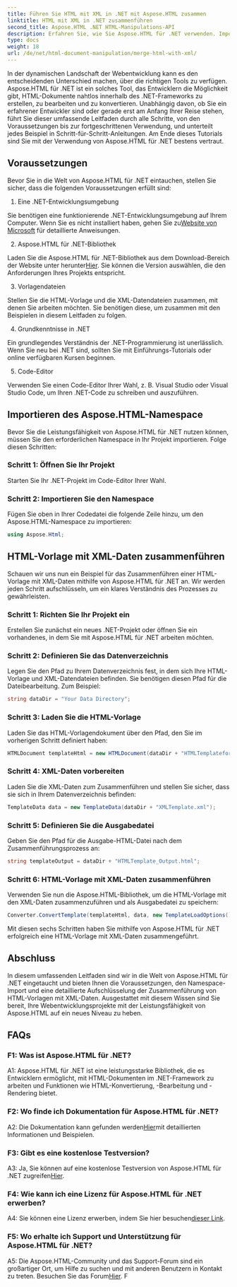 ```yaml
---
title: Führen Sie HTML mit XML in .NET mit Aspose.HTML zusammen
linktitle: HTML mit XML in .NET zusammenführen
second_title: Aspose.HTML .NET HTML-Manipulations-API
description: Erfahren Sie, wie Sie Aspose.HTML für .NET verwenden. Importieren Sie Namespaces, führen Sie HTML mit XML zusammen und verbessern Sie Ihre Webentwicklungsfähigkeiten mit diesem umfassenden Leitfaden.
type: docs
weight: 18
url: /de/net/html-document-manipulation/merge-html-with-xml/
---
```


In der dynamischen Landschaft der Webentwicklung kann es den entscheidenden Unterschied machen, über die richtigen Tools zu verfügen. Aspose.HTML für .NET ist ein solches Tool, das Entwicklern die Möglichkeit gibt, HTML-Dokumente nahtlos innerhalb des .NET-Frameworks zu erstellen, zu bearbeiten und zu konvertieren. Unabhängig davon, ob Sie ein erfahrener Entwickler sind oder gerade erst am Anfang Ihrer Reise stehen, führt Sie dieser umfassende Leitfaden durch alle Schritte, von den Voraussetzungen bis zur fortgeschrittenen Verwendung, und unterteilt jedes Beispiel in Schritt-für-Schritt-Anleitungen. Am Ende dieses Tutorials sind Sie mit der Verwendung von Aspose.HTML für .NET bestens vertraut.

## Voraussetzungen

Bevor Sie in die Welt von Aspose.HTML für .NET eintauchen, stellen Sie sicher, dass die folgenden Voraussetzungen erfüllt sind:

1. Eine .NET-Entwicklungsumgebung

 Sie benötigen eine funktionierende .NET-Entwicklungsumgebung auf Ihrem Computer. Wenn Sie es nicht installiert haben, gehen Sie zu[Website von Microsoft](https://docs.microsoft.com/en-us/dotnet/core/install/) für detaillierte Anweisungen.

2. Aspose.HTML für .NET-Bibliothek

Laden Sie die Aspose.HTML für .NET-Bibliothek aus dem Download-Bereich der Website unter herunter[Hier](https://releases.aspose.com/html/net/). Sie können die Version auswählen, die den Anforderungen Ihres Projekts entspricht.

3. Vorlagendateien

Stellen Sie die HTML-Vorlage und die XML-Datendateien zusammen, mit denen Sie arbeiten möchten. Sie benötigen diese, um zusammen mit den Beispielen in diesem Leitfaden zu folgen.

4. Grundkenntnisse in .NET

Ein grundlegendes Verständnis der .NET-Programmierung ist unerlässlich. Wenn Sie neu bei .NET sind, sollten Sie mit Einführungs-Tutorials oder online verfügbaren Kursen beginnen.

5. Code-Editor

Verwenden Sie einen Code-Editor Ihrer Wahl, z. B. Visual Studio oder Visual Studio Code, um Ihren .NET-Code zu schreiben und auszuführen.

## Importieren des Aspose.HTML-Namespace

Bevor Sie die Leistungsfähigkeit von Aspose.HTML für .NET nutzen können, müssen Sie den erforderlichen Namespace in Ihr Projekt importieren. Folge diesen Schritten:

### Schritt 1: Öffnen Sie Ihr Projekt

Starten Sie Ihr .NET-Projekt im Code-Editor Ihrer Wahl.

### Schritt 2: Importieren Sie den Namespace

Fügen Sie oben in Ihrer Codedatei die folgende Zeile hinzu, um den Aspose.HTML-Namespace zu importieren:

```csharp
using Aspose.Html;
```

## HTML-Vorlage mit XML-Daten zusammenführen

Schauen wir uns nun ein Beispiel für das Zusammenführen einer HTML-Vorlage mit XML-Daten mithilfe von Aspose.HTML für .NET an. Wir werden jeden Schritt aufschlüsseln, um ein klares Verständnis des Prozesses zu gewährleisten.

### Schritt 1: Richten Sie Ihr Projekt ein

Erstellen Sie zunächst ein neues .NET-Projekt oder öffnen Sie ein vorhandenes, in dem Sie mit Aspose.HTML für .NET arbeiten möchten.

### Schritt 2: Definieren Sie das Datenverzeichnis

Legen Sie den Pfad zu Ihrem Datenverzeichnis fest, in dem sich Ihre HTML-Vorlage und XML-Datendateien befinden. Sie benötigen diesen Pfad für die Dateibearbeitung. Zum Beispiel:

```csharp
string dataDir = "Your Data Directory";
```

### Schritt 3: Laden Sie die HTML-Vorlage

Laden Sie das HTML-Vorlagendokument über den Pfad, den Sie im vorherigen Schritt definiert haben:

```csharp
HTMLDocument templateHtml = new HTMLDocument(dataDir + "HTMLTemplateforXML.html");
```

### Schritt 4: XML-Daten vorbereiten

Laden Sie die XML-Daten zum Zusammenführen und stellen Sie sicher, dass sie sich in Ihrem Datenverzeichnis befinden:

```csharp
TemplateData data = new TemplateData(dataDir + "XMLTemplate.xml");
```

### Schritt 5: Definieren Sie die Ausgabedatei

Geben Sie den Pfad für die Ausgabe-HTML-Datei nach dem Zusammenführungsprozess an:

```csharp
string templateOutput = dataDir + "HTMLTemplate_Output.html";
```

### Schritt 6: HTML-Vorlage mit XML-Daten zusammenführen

Verwenden Sie nun die Aspose.HTML-Bibliothek, um die HTML-Vorlage mit den XML-Daten zusammenzuführen und als Ausgabedatei zu speichern:

```csharp
Converter.ConvertTemplate(templateHtml, data, new TemplateLoadOptions(), templateOutput);
```

Mit diesen sechs Schritten haben Sie mithilfe von Aspose.HTML für .NET erfolgreich eine HTML-Vorlage mit XML-Daten zusammengeführt.

## Abschluss

In diesem umfassenden Leitfaden sind wir in die Welt von Aspose.HTML für .NET eingetaucht und bieten Ihnen die Voraussetzungen, den Namespace-Import und eine detaillierte Aufschlüsselung der Zusammenführung von HTML-Vorlagen mit XML-Daten. Ausgestattet mit diesem Wissen sind Sie bereit, Ihre Webentwicklungsprojekte mit der Leistungsfähigkeit von Aspose.HTML auf ein neues Niveau zu heben.

## FAQs

### F1: Was ist Aspose.HTML für .NET?

A1: Aspose.HTML für .NET ist eine leistungsstarke Bibliothek, die es Entwicklern ermöglicht, mit HTML-Dokumenten im .NET-Framework zu arbeiten und Funktionen wie HTML-Konvertierung, -Bearbeitung und -Rendering bietet.

### F2: Wo finde ich Dokumentation für Aspose.HTML für .NET?

 A2: Die Dokumentation kann gefunden werden[Hier](https://reference.aspose.com/html/net/)mit detaillierten Informationen und Beispielen.

### F3: Gibt es eine kostenlose Testversion?

 A3: Ja, Sie können auf eine kostenlose Testversion von Aspose.HTML für .NET zugreifen[Hier](https://releases.aspose.com/).

### F4: Wie kann ich eine Lizenz für Aspose.HTML für .NET erwerben?

 A4: Sie können eine Lizenz erwerben, indem Sie hier besuchen[dieser Link](https://purchase.aspose.com/buy).

### F5: Wo erhalte ich Support und Unterstützung für Aspose.HTML für .NET?

 A5: Die Aspose.HTML-Community und das Support-Forum sind ein großartiger Ort, um Hilfe zu suchen und mit anderen Benutzern in Kontakt zu treten. Besuchen Sie das Forum[Hier](https://forum.aspose.com/).
F